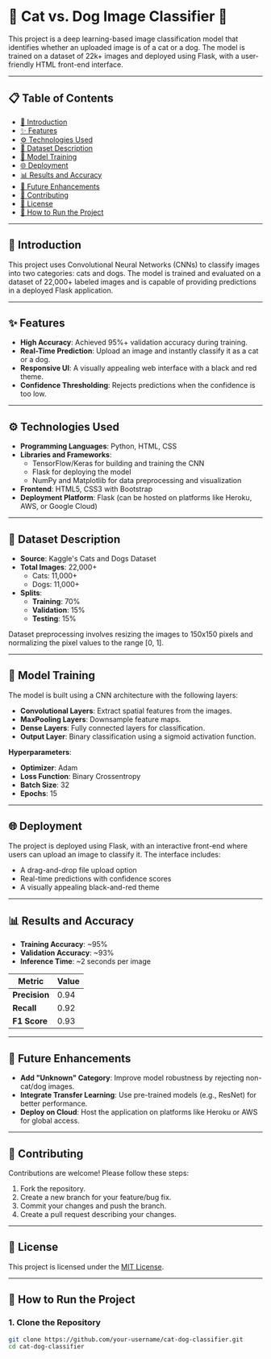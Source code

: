 # 🐾 Cat vs. Dog Image Classifier 🐾

This project is a deep learning-based image classification model that identifies whether an uploaded image is of a cat or a dog. The model is trained on a dataset of 22k+ images and deployed using Flask, with a user-friendly HTML front-end interface.

---

## 📋 Table of Contents
- [📖 Introduction](#-introduction)
- [✨ Features](#-features)
- [⚙️ Technologies Used](#%EF%B8%8F-technologies-used)
- [📂 Dataset Description](#-dataset-description)
- [🧠 Model Training](#-model-training)
- [🌐 Deployment](#-deployment)
- [📊 Results and Accuracy](#-results-and-accuracy)
- [🔮 Future Enhancements](#-future-enhancements)
- [🤝 Contributing](#-contributing)
- [📜 License](#-license)
- [🚀 How to Run the Project](#-how-to-run-the-project)

---

## 📖 Introduction

This project uses Convolutional Neural Networks (CNNs) to classify images into two categories: cats and dogs. The model is trained and evaluated on a dataset of 22,000+ labeled images and is capable of providing predictions in a deployed Flask application.

---

## ✨ Features

- **High Accuracy**: Achieved 95%+ validation accuracy during training.
- **Real-Time Prediction**: Upload an image and instantly classify it as a cat or a dog.
- **Responsive UI**: A visually appealing web interface with a black and red theme.
- **Confidence Thresholding**: Rejects predictions when the confidence is too low.

---

## ⚙️ Technologies Used

- **Programming Languages**: Python, HTML, CSS
- **Libraries and Frameworks**:
  - TensorFlow/Keras for building and training the CNN
  - Flask for deploying the model
  - NumPy and Matplotlib for data preprocessing and visualization
- **Frontend**: HTML5, CSS3 with Bootstrap
- **Deployment Platform**: Flask (can be hosted on platforms like Heroku, AWS, or Google Cloud)

---

## 📂 Dataset Description

- **Source**: Kaggle's Cats and Dogs Dataset
- **Total Images**: 22,000+
  - Cats: 11,000+
  - Dogs: 11,000+
- **Splits**:
  - **Training**: 70%
  - **Validation**: 15%
  - **Testing**: 15%

Dataset preprocessing involves resizing the images to 150x150 pixels and normalizing the pixel values to the range [0, 1].

---

## 🧠 Model Training

The model is built using a CNN architecture with the following layers:

- **Convolutional Layers**: Extract spatial features from the images.
- **MaxPooling Layers**: Downsample feature maps.
- **Dense Layers**: Fully connected layers for classification.
- **Output Layer**: Binary classification using a sigmoid activation function.

**Hyperparameters**:
- **Optimizer**: Adam
- **Loss Function**: Binary Crossentropy
- **Batch Size**: 32
- **Epochs**: 15

---

## 🌐 Deployment

The project is deployed using Flask, with an interactive front-end where users can upload an image to classify it. The interface includes:

- A drag-and-drop file upload option
- Real-time predictions with confidence scores
- A visually appealing black-and-red theme

---

## 📊 Results and Accuracy

- **Training Accuracy**: ~95%
- **Validation Accuracy**: ~93%
- **Inference Time**: ~2 seconds per image

| **Metric**      | **Value** |
|------------------|-----------|
| **Precision**    | 0.94      |
| **Recall**       | 0.92      |
| **F1 Score**     | 0.93      |

---

## 🔮 Future Enhancements

- **Add "Unknown" Category**: Improve model robustness by rejecting non-cat/dog images.
- **Integrate Transfer Learning**: Use pre-trained models (e.g., ResNet) for better performance.
- **Deploy on Cloud**: Host the application on platforms like Heroku or AWS for global access.

---

## 🤝 Contributing

Contributions are welcome! Please follow these steps:

1. Fork the repository.
2. Create a new branch for your feature/bug fix.
3. Commit your changes and push the branch.
4. Create a pull request describing your changes.

---

## 📜 License

This project is licensed under the [MIT License](LICENSE).

---

## 🚀 How to Run the Project

### 1. Clone the Repository
```bash
git clone https://github.com/your-username/cat-dog-classifier.git
cd cat-dog-classifier
